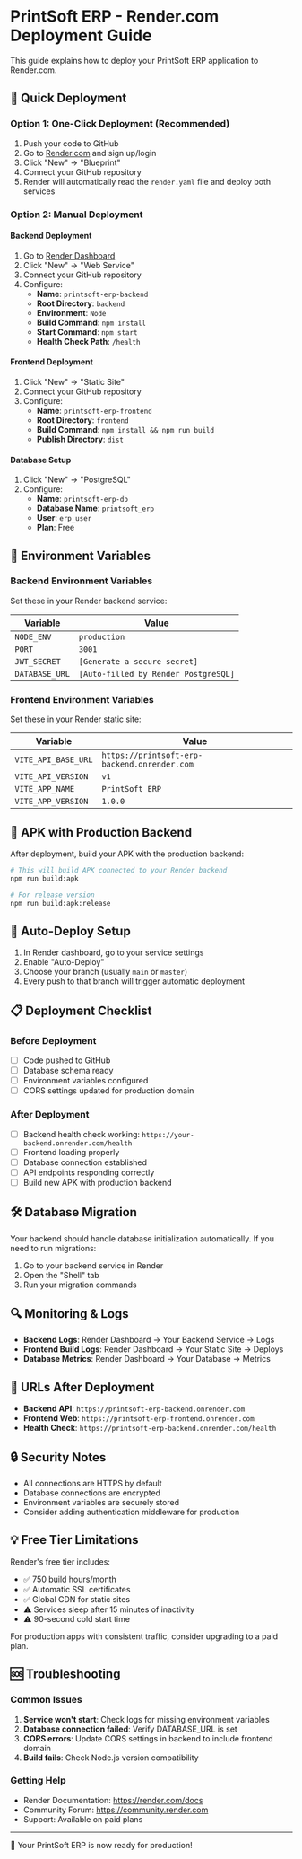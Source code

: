 # PrintSoft ERP - Render.com Deployment Guide

This guide explains how to deploy your PrintSoft ERP application to Render.com.

## 🚀 Quick Deployment

### Option 1: One-Click Deployment (Recommended)
1. Push your code to GitHub
2. Go to [Render.com](https://render.com) and sign up/login
3. Click "New" → "Blueprint"
4. Connect your GitHub repository
5. Render will automatically read the `render.yaml` file and deploy both services

### Option 2: Manual Deployment

#### Backend Deployment
1. Go to [Render Dashboard](https://dashboard.render.com)
2. Click "New" → "Web Service"
3. Connect your GitHub repository
4. Configure:
   - **Name**: `printsoft-erp-backend`
   - **Root Directory**: `backend`
   - **Environment**: `Node`
   - **Build Command**: `npm install`
   - **Start Command**: `npm start`
   - **Health Check Path**: `/health`

#### Frontend Deployment
1. Click "New" → "Static Site"
2. Connect your GitHub repository
3. Configure:
   - **Name**: `printsoft-erp-frontend`
   - **Root Directory**: `frontend`
   - **Build Command**: `npm install && npm run build`
   - **Publish Directory**: `dist`

#### Database Setup
1. Click "New" → "PostgreSQL"
2. Configure:
   - **Name**: `printsoft-erp-db`
   - **Database Name**: `printsoft_erp`
   - **User**: `erp_user`
   - **Plan**: Free

## 🔧 Environment Variables

### Backend Environment Variables
Set these in your Render backend service:

| Variable | Value |
|----------|--------|
| `NODE_ENV` | `production` |
| `PORT` | `3001` |
| `JWT_SECRET` | `[Generate a secure secret]` |
| `DATABASE_URL` | `[Auto-filled by Render PostgreSQL]` |

### Frontend Environment Variables
Set these in your Render static site:

| Variable | Value |
|----------|--------|
| `VITE_API_BASE_URL` | `https://printsoft-erp-backend.onrender.com` |
| `VITE_API_VERSION` | `v1` |
| `VITE_APP_NAME` | `PrintSoft ERP` |
| `VITE_APP_VERSION` | `1.0.0` |

## 📱 APK with Production Backend

After deployment, build your APK with the production backend:

```bash
# This will build APK connected to your Render backend
npm run build:apk

# For release version
npm run build:apk:release
```

## 🔄 Auto-Deploy Setup

1. In Render dashboard, go to your service settings
2. Enable "Auto-Deploy" 
3. Choose your branch (usually `main` or `master`)
4. Every push to that branch will trigger automatic deployment

## 📋 Deployment Checklist

### Before Deployment
- [ ] Code pushed to GitHub
- [ ] Database schema ready
- [ ] Environment variables configured
- [ ] CORS settings updated for production domain

### After Deployment
- [ ] Backend health check working: `https://your-backend.onrender.com/health`
- [ ] Frontend loading properly
- [ ] Database connection established
- [ ] API endpoints responding correctly
- [ ] Build new APK with production backend

## 🛠️ Database Migration

Your backend should handle database initialization automatically. If you need to run migrations:

1. Go to your backend service in Render
2. Open the "Shell" tab
3. Run your migration commands

## 🔍 Monitoring & Logs

- **Backend Logs**: Render Dashboard → Your Backend Service → Logs
- **Frontend Build Logs**: Render Dashboard → Your Static Site → Deploys
- **Database Metrics**: Render Dashboard → Your Database → Metrics

## 📱 URLs After Deployment

- **Backend API**: `https://printsoft-erp-backend.onrender.com`
- **Frontend Web**: `https://printsoft-erp-frontend.onrender.com`
- **Health Check**: `https://printsoft-erp-backend.onrender.com/health`

## 🔒 Security Notes

- All connections are HTTPS by default
- Database connections are encrypted
- Environment variables are securely stored
- Consider adding authentication middleware for production

## 💡 Free Tier Limitations

Render's free tier includes:
- ✅ 750 build hours/month
- ✅ Automatic SSL certificates
- ✅ Global CDN for static sites
- ⚠️ Services sleep after 15 minutes of inactivity
- ⚠️ 90-second cold start time

For production apps with consistent traffic, consider upgrading to a paid plan.

## 🆘 Troubleshooting

### Common Issues

1. **Service won't start**: Check logs for missing environment variables
2. **Database connection failed**: Verify DATABASE_URL is set
3. **CORS errors**: Update CORS settings in backend to include frontend domain
4. **Build fails**: Check Node.js version compatibility

### Getting Help

- Render Documentation: https://render.com/docs
- Community Forum: https://community.render.com
- Support: Available on paid plans

---

🎉 Your PrintSoft ERP is now ready for production!
